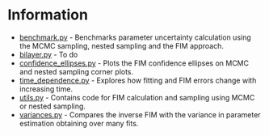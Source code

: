 # Information
* [benchmark.py](/information/benchmark.py) - Benchmarks parameter uncertainty calculation using the MCMC sampling, nested sampling and the FIM approach.
* [bilayer.py](/information/bilayer.py) - To do
* [confidence_ellipses.py](/information/confidence_ellipses.py) - Plots the FIM confidence ellipses on MCMC and nested sampling corner plots.
* [time_dependence.py](/information/time_dependence.py) - Explores how fitting and FIM errors change with increasing time.
* [utils.py](/information/time_dependence.py) - Contains code for FIM calculation and sampling using MCMC or nested sampling.
* [variances.py](/information/variances.py) - Compares the inverse FIM with the variance in parameter estimation obtaining over many fits.
